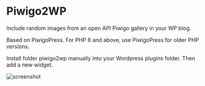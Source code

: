 # Piwigo2WP
Include random images from an open API Piwigo gallery in your WP blog.

Based on PiwigoPress. For PHP 8 and above, use PiwigoPress for older PHP versions.

Install folder piwigo2wp manually into your Wordpress plugins folder. Then add a new widget.


![screenshot](https://user-images.githubusercontent.com/71740645/144752348-b6a88c35-3839-4b61-a2ec-235e87d8d4b6.jpg)
